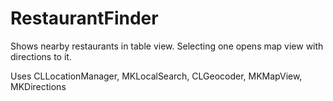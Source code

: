 # RestaurantFinder
Shows nearby restaurants in table view. Selecting one opens map view with directions to it.

Uses CLLocationManager, MKLocalSearch, CLGeocoder, MKMapView, MKDirections

